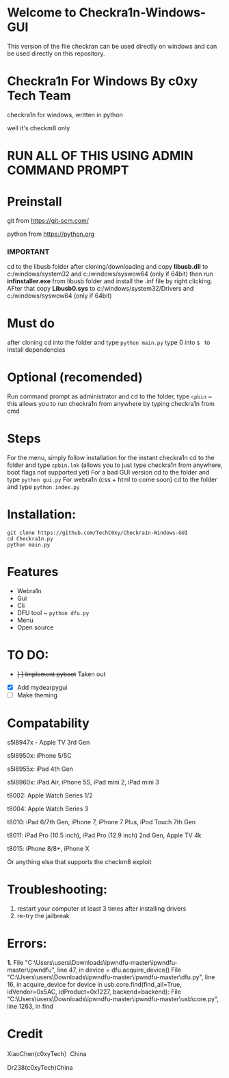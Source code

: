 # Welcome to Checkra1n-Windows-GUI
This version of the file checkran can be used directly on windows and can be used directly on this repository.
# Checkra1n For Windows By c0xy Tech Team
 checkra1n for windows, written in python

well it's checkm8 only

# RUN ALL OF THIS USING ADMIN COMMAND PROMPT

# Preinstall
git from https://git-scm.com/

python from https://python.org
### IMPORTANT
cd to the libusb folder after cloning/downloading and copy **libusb.dll** to c:/windows/system32 and c:/windows/syswow64 (only if 64bit) then run **infinstaller.exe** from libusb folder and install the .inf file by right clicking. AFter that copy **Libusb0.sys** to c:/windows/system32/Drivers and c:/windows/syswow64 (only if 64bit)

# Must do
after cloning cd into the folder and type `python main.py`
type 0 into `$ ` to install dependencies

# Optional (recomended)
Run command prompt as administrator and cd to the folder, type `cpbin` ~ this allows you to run checkra1n from anywhere by typing checkra1n from cmd

# Steps
For the menu, simply follow installation
for the instant checkra1n cd to the folder and type `cpbin.lnk` (allows you to just type checkra1n from anywhere, boot flags not supported yet)
For a bad GUI version cd to the folder and type `python gui.py`
For webra1n (css + html to come soon) cd to the folder and type `python index.py`

# Installation:
```
git clone https://github.com/TechC0xy/Checkra1n-Windows-GUI
cd Checkra1n.py
python main.py
```

# Features
- Webra1n
- Gui
- Cli
- DFU tool ~ `python dfu.py`
- Menu
- Open source

# TO DO:
- ~~[ ] Implement pyboot~~ Taken out
- [x] Add mydearpygui
- [ ] Make theming

# Compatability
s5l8947x - Apple TV 3rd Gen

s5l8950x: iPhone 5/5C

s5l8955x: iPad 4th Gen

s5l8960x: iPad Air, iPhone 5S, iPad mini 2, iPad mini 3

t8002: Apple Watch Series 1/2

t8004: Apple Watch Series 3

t8010: iPad 6/7th Gen, iPhone 7, iPhone 7 Plus, iPod Touch 7th Gen

t8011: iPad Pro (10.5 inch), iPad Pro (12.9 inch) 2nd Gen, Apple TV 4k

t8015: iPhone 8/8+, iPhone X

Or anything else that supports the checkm8 exploit

# Troubleshooting:
1. restart your computer at least 3 times after installing drivers
2. re-try the jailbreak

# Errors:
 **1.** File "C:\Users\users\Downloads\ipwndfu-master\ipwndfu-master\ipwndfu", line 47, in <module>
    device = dfu.acquire_device()
  File "C:\Users\users\Downloads\ipwndfu-master\ipwndfu-master\dfu.py", line 16, in acquire_device
    for device in usb.core.find(find_all=True, idVendor=0x5AC, idProduct=0x1227, backend=backend):
  File "C:\Users\users\Downloads\ipwndfu-master\ipwndfu-master\usb\core.py", line 1263, in find
  
  # Credit
  XiaoChen(c0xyTech）China
  
  Dr238(c0xyTech)China
